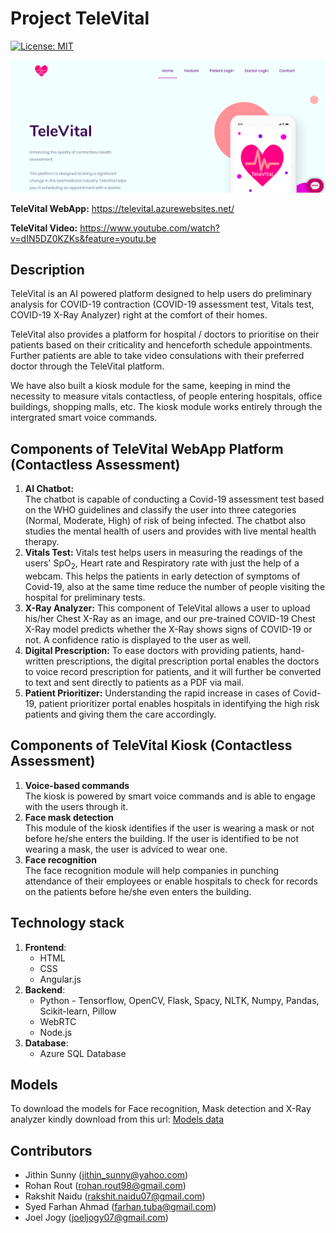 # Project TeleVital
[![License: MIT](https://img.shields.io/badge/License-MIT-yellow.svg)](https://opensource.org/licenses/MIT)

![homepage](homepage.png)

**TeleVital WebApp:** https://televital.azurewebsites.net/

**TeleVital Video:** https://www.youtube.com/watch?v=dIN5DZ0KZKs&feature=youtu.be

## Description
TeleVital is an AI powered platform designed to help users do preliminary analysis for COVID-19 contraction (COVID-19 assessment test, Vitals test, COVID-19 X-Ray Analyzer) right at the comfort of their homes.  

TeleVital also provides a platform for hospital / doctors to prioritise on their patients based on their criticality and henceforth schedule appointments. Further patients are able to take video consulations with their preferred doctor through the TeleVital platform.

We have also built a kiosk module for the same, keeping in mind the necessity to measure vitals contactless, of people entering hospitals, office buildings, shopping malls, etc. The kiosk module works entirely through the intergrated smart voice commands.

## Components of TeleVital WebApp Platform (Contactless Assessment)
1. **AI Chatbot:**  	
	The chatbot is capable of conducting a Covid-19 assessment test based on the WHO guidelines and classify the user into three categories (Normal, Moderate, High) of risk of being infected. 
	The chatbot also studies the mental health of users and provides with live mental health therapy. 
2. **Vitals Test:**
	Vitals test helps users in measuring the readings of the users' SpO$_2$, Heart rate and Respiratory rate with just the help of a webcam. This helps the patients in early detection of symptoms of Covid-19, also at the same time reduce the number of people visiting the hospital for preliminary tests.
3. **X-Ray Analyzer:**
	This component of TeleVital allows a user to upload his/her Chest X-Ray as an image, and our pre-trained COVID-19 Chest X-Ray model predicts whether the X-Ray shows signs of COVID-19 or not. A confidence ratio is displayed to the user as well.
4. **Digital Prescription:**
	To ease doctors with providing patients, hand-written prescriptions, the digital prescription portal enables the doctors to voice record prescription for patients, and it will further be converted to text and sent directly to patients as a PDF via mail.
5. **Patient Prioritizer:** 
Understanding the rapid increase in cases of Covid-19, patient prioritizer portal enables hospitals in identifying the high risk patients and giving them the care accordingly.

## Components of TeleVital Kiosk (Contactless Assessment)
1. **Voice-based commands**  	
	The kiosk is powered by smart voice commands and is able to engage with the users through it.
2. **Face mask detection**  	
	This module of the kiosk identifies if the user is wearing a mask or not before he/she enters the building. If the user is identified to be not wearing a mask, the user is adviced to wear one.
3. **Face recognition**  	
	The face recognition module will help companies in punching attendance of their employees or enable hospitals to check for records on the patients before he/she even enters the building.
## Technology stack

1. **Frontend**: 
	* HTML 
	* CSS 
	* Angular.js
2. **Backend**: 
	* Python - Tensorflow, OpenCV, Flask, Spacy, NLTK, Numpy, Pandas, Scikit-learn, Pillow
	* WebRTC
	* Node.js
3. **Database**: 
	* Azure SQL Database

## Models
To download the models for Face recognition, Mask detection and X-Ray analyzer kindly download from this url: [Models data](https://drive.google.com/drive/folders/1ZZXm9gnbYv_a2QAabLy1eAai79i4xPdG?usp=sharing)


## Contributors

- Jithin Sunny (jithin_sunny@yahoo.com)
- Rohan Rout (rohan.rout98@gmail.com)
- Rakshit Naidu (rakshit.naidu07@gmail.com)
- Syed Farhan Ahmad (farhan.tuba@gmail.com)
- Joel Jogy (joeljogy07@gmail.com)
